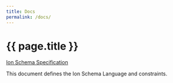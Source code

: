 ```yaml
---
title: Docs
permalink: /docs/
---
```


# {{ page.title }}

[Ion Schema Specification](spec.html)

This document defines the Ion Schema Language and constraints.

